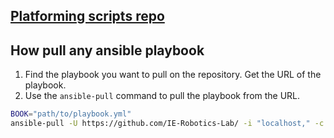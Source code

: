 ## [Platforming scripts repo](https://github.com/IE-Robotics-Lab/scripts/tree/main/setup)

## How pull any ansible playbook
1. Find the playbook you want to pull on the repository. Get the URL of the playbook.
2. Use the `ansible-pull` command to pull the playbook from the URL.
```bash
BOOK="path/to/playbook.yml"
ansible-pull -U https://github.com/IE-Robotics-Lab/ -i "localhost," -c local -K $BOOK
```
